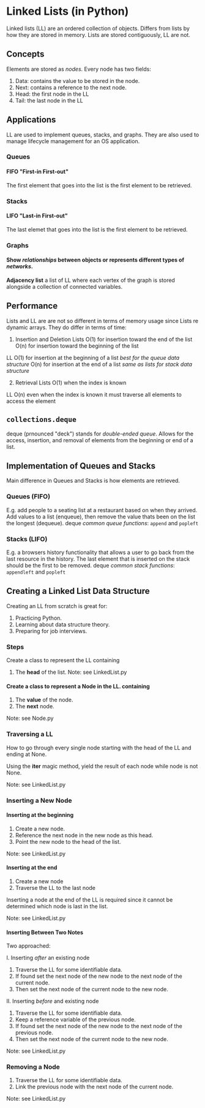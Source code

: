# Linked Lists (in Python)
Linked lists (LL) are an ordered collection of objects.
Differs from lists by how they are stored in memory. Lists are stored contiguously, LL are not.

## Concepts
Elements are stored as *nodes*.
Every node has two fields:
1. Data: contains the value to be stored in the node.
2. Next: contains a reference to the next node.
3. Head: the first node in the LL
4. Tail: the last node in the LL

## Applications
LL are used to implement queues, stacks, and graphs.
They are also used to manage lifecycle management for an OS application.

### Queues
#### FIFO "First-in First-out"
The first element that goes into the list is the first element to be retrieved.

### Stacks
#### LIFO "Last-in First-out"
The last elemet that goes into the list is the first element to be retrieved.

### Graphs
#### Show *relationships* between objects or represents different types of *networks*.
**Adjacency list** a list of LL where each vertex of the graph is stored alongside a collection of connected variables.

## Performance
Lists and LL are are not so different in terms of memory usage since Lists re dynamic arrays.
They do differ in terms of time:
1. Insertion and Deletion
Lists
O(1) for insertion toward the end of the list
O(n) for insertion toward the beginning of the list

LL
O(1) for insertion at the beginning of a list *best for the queue data structure*
O(n) for insertion at the end of a list *same as lists for stack data structure*

2. Retrieval
Lists
O(1) when the index is known

LL 
O(n) even when the index is known it must traverse all elements to access the element

## `collections.deque`
deque (prnounced "deck") stands for *double-ended queue*.
Allows for the access, insertion, and removal of elements from the beginning or end of a list.

## Implementation of Queues and Stacks
Main difference in Queues and Stacks is how elements are retrieved.

### Queues (FIFO)
E.g. add people to a seating list at a restaurant based on when they arrived.
Add values to a list (enqueue), then remove the value thats been on the list the longest (dequeue).
deque *common queue functions*: `append` and `popleft`

### Stacks (LIFO)
E.g. a browsers history functionality that allows a user to go back from the last resource in the history.
The last element that is inserted on the stack should be the first to be removed.
deque *common stack functions*: `appendleft` and `popleft`


## Creating a Linked List Data Structure
Creating an LL from scratch is great for:
1. Practicing Python.
2. Learning about data structure theory.
3. Preparing for job interviews.

### Steps
Create a class to represent the LL containing
1. The **head** of the list.
Note: see LinkedList.py

#### Create a class to represent a Node in the LL. containing
1. The **value** of the node.
2. The **next** node.

Note: see Node.py

### Traversing a LL
How to go through every single node starting with the head of the LL and ending at None.

Using the __iter__ magic method, yield the result of each node while node is not None.

Note: see LinkedList.py

### Inserting a New Node
#### Inserting at the beginning
1. Create a new node.
2. Reference the next node in the new node as this head.
3. Point the new node to the head of the list.

Note: see LinkedList.py

#### Inserting at the end
1. Create a new node
2. Traverse the LL to the last node

Inserting a node at the end of the LL is required since it cannot be determined which node is last in the list.

Note: see LinkedList.py

#### Inserting Between Two Notes
Two approached:

I. Inserting *after* an existing node
1. Traverse the LL for some identifiable data.
2. If found set the next node of the new node to the next node of the current node.
3. Then set the next node of the current node to the new node.

II. Inserting *before* and existing node
1. Traverse the LL for some identifiable data.
2. Keep a reference variable of the previous node.
2. If found set the next node of the new node to the next node of the previous node.
3. Then set the next node of the current node to the new node.

Note: see LinkedList.py

### Removing a Node
1. Traverse the LL for some identifiable data.
2. Link the previous node with the next node of the current node.

Note: see LinkedList.py
